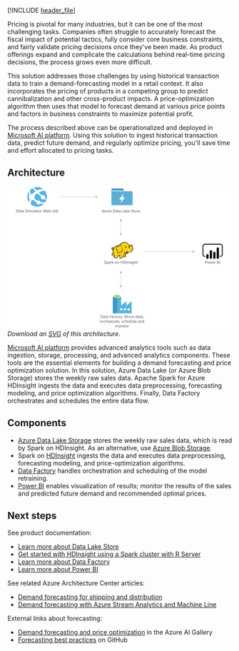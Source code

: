 


[!INCLUDE [header_file](../../../includes/sol-idea-header.md)]

Pricing is pivotal for many industries, but it can be one of the most challenging tasks. Companies often struggle to accurately forecast the fiscal impact of potential tactics, fully consider core business constraints, and fairly validate pricing decisions once they've been made. As product offerings expand and complicate the calculations behind real-time pricing decisions, the process grows even more difficult.

This solution addresses those challenges by using historical transaction data to train a demand-forecasting model in a retail context. It also incorporates the pricing of products in a competing group to predict cannibalization and other cross-product impacts. A price-optimization algorithm then uses that model to forecast demand at various price points and factors in business constraints to maximize potential profit.

The process described above can be operationalized and deployed in [Microsoft AI platform](https://www.microsoft.com/ai/ai-platform). Using this solution to ingest historical transaction data, predict future demand, and regularly optimize pricing, you'll save time and effort allocated to pricing tasks.

## Architecture

![Architectural diagram: Demand forecasting for price optimization with Microsoft AI platform](../media/demand-forecasting-price-optimization-marketing.png)
*Download an [SVG](../media/demand-forecasting-price-optimization-marketing.svg) of this architecture.*

[Microsoft AI platform](https://www.microsoft.com/ai/ai-platform) provides advanced analytics tools such as data ingestion, storage, processing, and advanced analytics components. These tools are the essential elements for building a demand forecasting and price optimization solution. In this solution, Azure Data Lake (or Azure Blob Storage) stores the weekly raw sales data. Apache Spark for Azure HDInsight ingests the data and executes data preprocessing, forecasting modeling, and price optimization algorithms. Finally, Data Factory orchestrates and schedules the entire data flow.

## Components

* [Azure Data Lake Storage](https://azure.microsoft.com/services/storage/data-lake-storage) stores the weekly raw sales data, which is read by Spark on HDInsight. As an alternative, use [Azure Blob Storage](https://azure.microsoft.com/services/storage/blobs/).
* Spark on [HDInsight](https://azure.microsoft.com/services/hdinsight) ingests the data and executes data preprocessing, forecasting modeling, and price-optimization algorithms.
* [Data Factory](https://azure.microsoft.com/services/data-factory) handles orchestration and scheduling of the model retraining.
* [Power BI](https://powerbi.microsoft.com) enables visualization of results; monitor the results of the sales and predicted future demand and recommended optimal prices.

## Next steps

See product documentation:

* [Learn more about Data Lake Store](/azure/data-lake-store/data-lake-store-overview)
* [Get started with HDInsight using a Spark cluster with R Server](/azure/hdinsight/hdinsight-apache-spark-overview)
* [Learn more about Data Factory](/azure/data-factory/data-factory-introduction)
* [Learn more about Power BI](/power-bi/fundamentals/power-bi-overview)

See related Azure Architecture Center articles:

* [Demand forecasting for shipping and distribution](./demand-forecasting-for-shipping-and-distribution.yml)
* [Demand forecasting with Azure Stream Analytics and Machine Line](./demand-forecasting.yml)

External links about forecasting:

* [Demand forecasting and price optimization](https://gallery.azure.ai/Solution/Demand-Forecasting-and-Price-Optimization) in the Azure AI Gallery
* [Forecasting best practices](https://github.com/microsoft/forecasting) on GitHub
